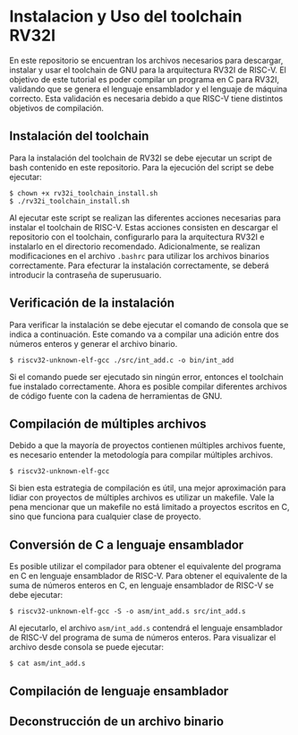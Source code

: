 # Instalacion y Uso del toolchain RV32I

En este repositorio se encuentran los archivos necesarios para descargar, instalar y usar el toolchain de GNU para la arquitectura RV32I de RISC-V. El objetivo de este tutorial es poder compilar un programa en C para RV32I, validando que se genera el lenguaje ensamblador y el lenguaje de máquina correcto. Esta validación es necesaria debido a que RISC-V tiene distintos objetivos de compilación.


## Instalación del toolchain

Para la instalación del toolchain de RV32I se debe ejecutar un script de bash contenido en este repositorio. Para la ejecución del script se debe ejecutar:

~~~~
$ chown +x rv32i_toolchain_install.sh
$ ./rv32i_toolchain_install.sh
~~~~

Al ejecutar este script se realizan las diferentes acciones necesarias para instalar el toolchain de RISC-V. Estas acciones consisten en descargar el repositorio con el toolchain, configurarlo para la arquitectura RV32I e instalarlo en el directorio recomendado. Adicionalmente, se realizan modificaciones en el archivo ```.bashrc``` para utilizar los archivos binarios correctamente. Para efecturar la instalación correctamente, se deberá introducir la contraseña de superusuario.


## Verificación de la instalación

Para verificar la instalación se debe ejecutar el comando de consola que se indica a continuación. Este comando va a compilar una adición entre dos números enteros y generar el archivo binario.

~~~~
$ riscv32-unknown-elf-gcc ./src/int_add.c -o bin/int_add
~~~~

Si el comando puede ser ejecutado sin ningún error, entonces el toolchain fue instalado correctamente. Ahora es posible compilar diferentes archivos de código fuente con la cadena de herramientas de GNU.


## Compilación de múltiples archivos

Debido a que la mayoría de proyectos contienen múltiples archivos fuente, es necesario entender la metodología para compilar múltiples archivos.

~~~~
$ riscv32-unknown-elf-gcc 
~~~~

Si bien esta estrategia de compilación es útil, una mejor aproximación para lidiar con proyectos de múltiples archivos es utilizar un makefile. Vale la pena mencionar que un makefile no está limitado a proyectos escritos en C, sino que funciona para cualquier clase de proyecto.


## Conversión de C a lenguaje ensamblador

Es posible utilizar el compilador para obtener el equivalente del programa en C en lenguaje ensamblador de RISC-V. Para obtener el equivalente de la suma de números enteros en C, en lenguaje ensamblador de RISC-V se debe ejecutar:

~~~~
$ riscv32-unknown-elf-gcc -S -o asm/int_add.s src/int_add.s
~~~~

Al ejecutarlo, el archivo ```asm/int_add.s``` contendrá el lenguaje ensamblador de RISC-V del programa de suma de números enteros. Para visualizar el archivo desde consola se puede ejecutar:

~~~~
$ cat asm/int_add.s
~~~~

## Compilación de lenguaje ensamblador

## Deconstrucción de un archivo binario

